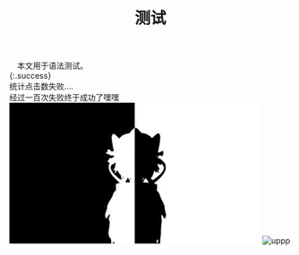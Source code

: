 ﻿---
layout: article
title: 测试
mathjax: true
key: 2018-07-04-test
---
　本文用于语法测试。   
{:.success}  
  统计点击数失败….    
  经过一百次失败终于成功了嘿嘿     
![test](\assets\images\test.jpg)
![uppp](https://ss2.bdstatic.com/70cFvnSh_Q1YnxGkpoWK1HF6hhy/it/u=1076195512,3769045466&fm=27&gp=0.jpg)
